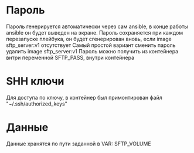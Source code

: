 
# Пароль
Пароль генерируется автоматически через сам ansible, в конце работы ansible он будет выведен на экране.
Пароль сохраняется при каждом перезапуске плейбука, он будет сгенерирован вновь, если image sftp_server:v1 отсутствует
Самый простой вариант сменить пароль удалить image sftp_server:v1
Пароль можно получить из контейнера внтри переменной SFTP_PASS, внутри контейнера

# SHH ключи
Для доступа по ключу, в контейнер был примонтирован файл "~/.ssh/authorized_keys"

# Данные 
Данные хранятся по пути заданной в VAR: SFTP_VOLUME
